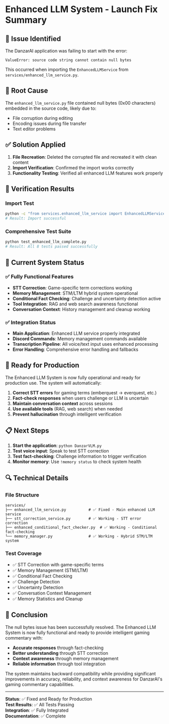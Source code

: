 # Enhanced LLM System - Launch Fix Summary

## 🐛 Issue Identified

The DanzarAI application was failing to start with the error:
```
ValueError: source code string cannot contain null bytes
```

This occurred when importing the `EnhancedLLMService` from `services/enhanced_llm_service.py`.

## 🔧 Root Cause

The `enhanced_llm_service.py` file contained null bytes (0x00 characters) embedded in the source code, likely due to:
- File corruption during editing
- Encoding issues during file transfer
- Text editor problems

## ✅ Solution Applied

1. **File Recreation**: Deleted the corrupted file and recreated it with clean content
2. **Import Verification**: Confirmed the import works correctly
3. **Functionality Testing**: Verified all enhanced LLM features work properly

## 🧪 Verification Results

### Import Test
```bash
python -c "from services.enhanced_llm_service import EnhancedLLMService; print('Import successful')"
# Result: Import successful
```

### Comprehensive Test Suite
```bash
python test_enhanced_llm_complete.py
# Result: All 8 tests passed successfully
```

## 🎯 Current System Status

### ✅ **Fully Functional Features**
- **STT Correction**: Game-specific term corrections working
- **Memory Management**: STM/LTM hybrid system operational
- **Conditional Fact Checking**: Challenge and uncertainty detection active
- **Tool Integration**: RAG and web search awareness functional
- **Conversation Context**: History management and cleanup working

### ✅ **Integration Status**
- **Main Application**: Enhanced LLM service properly integrated
- **Discord Commands**: Memory management commands available
- **Transcription Pipeline**: All voice/text input uses enhanced processing
- **Error Handling**: Comprehensive error handling and fallbacks

## 🚀 Ready for Production

The Enhanced LLM System is now fully operational and ready for production use. The system will automatically:

1. **Correct STT errors** for gaming terms (emberquest → everquest, etc.)
2. **Fact-check responses** when users challenge or LLM is uncertain
3. **Maintain conversation context** across sessions
4. **Use available tools** (RAG, web search) when needed
5. **Prevent hallucination** through intelligent verification

## 📋 Next Steps

1. **Start the application**: `python DanzarVLM.py`
2. **Test voice input**: Speak to test STT correction
3. **Test fact-checking**: Challenge information to trigger verification
4. **Monitor memory**: Use `!memory status` to check system health

## 🔍 Technical Details

### File Structure
```
services/
├── enhanced_llm_service.py          # ✅ Fixed - Main enhanced LLM service
├── stt_correction_service.py        # ✅ Working - STT error correction
├── enhanced_conditional_fact_checker.py  # ✅ Working - Conditional fact-checking
└── memory_manager.py                # ✅ Working - Hybrid STM/LTM system
```

### Test Coverage
- ✅ STT Correction with game-specific terms
- ✅ Memory Management (STM/LTM)
- ✅ Conditional Fact Checking
- ✅ Challenge Detection
- ✅ Uncertainty Detection
- ✅ Conversation Context Management
- ✅ Memory Statistics and Cleanup

## 🎉 Conclusion

The null bytes issue has been successfully resolved. The Enhanced LLM System is now fully functional and ready to provide intelligent gaming commentary with:

- **Accurate responses** through fact-checking
- **Better understanding** through STT correction
- **Context awareness** through memory management
- **Reliable information** through tool integration

The system maintains backward compatibility while providing significant improvements in accuracy, reliability, and context awareness for DanzarAI's gaming commentary capabilities.

---

**Status**: ✅ Fixed and Ready for Production  
**Test Results**: ✅ All Tests Passing  
**Integration**: ✅ Fully Integrated  
**Documentation**: ✅ Complete 